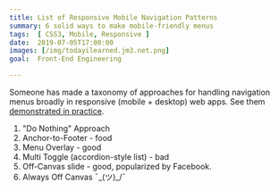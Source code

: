```yaml
---
title: List of Responsive Mobile Navigation Patterns
summary: 6 solid ways to make mobile-friendly menus
tags:  [ CSS3, Mobile, Responsive ]
date:  2019-07-05T17:00:00
images: [/img/todayilearned.jm3.net.png]
goal:  Front-End Engineering

---
```


Someone has made a taxonomy of approaches for handling navigation menus
broadly in responsive (mobile + desktop) web apps. See them
[demonstrated in practice][link].

1. "Do Nothing" Approach
2. Anchor-to-Footer - food
3. Menu Overlay - good
4. Multi Toggle (accordion-style list) - bad
5. Off-Canvas slide - good, popularized by Facebook.
6. Always Off Canvas  ¯\_(ツ)_/¯ 

[link]: http://responsivenavigation.net/
